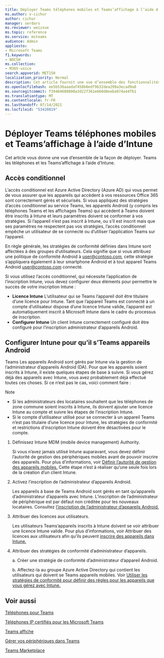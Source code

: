 ```yaml
---
title: Déployer Teams téléphones mobiles et Teams’affichage à l’aide d’Intune
ms.author: v-cichur
author: cichur
manager: serdars
ms.reviewer: weizxue
ms.topic: reference
ms.service: msteams
audience: Admin
appliesto:
- Microsoft Teams
f1.keywords:
- NOCSH
ms.collection:
- M365-voice
search.appverid: MET150
localization_priority: Normal
description: Cet article fournit une vue d’ensemble des fonctionnalités qui sont Microsoft Teams aux affichages.
ms.openlocfilehash: ee5b536aaadaf458b6edf9b32dea299a3ecad9a0
ms.sourcegitcommit: f39484688800a3d22f361e660d0eeba974a44fb1
ms.translationtype: MT
ms.contentlocale: fr-FR
ms.lasthandoff: 07/14/2021
ms.locfileid: "53420819"
---
```

# <a name="deploy-teams-phones-and-teams-displays-using-intune"></a>Déployer Teams téléphones mobiles et Teams’affichage à l’aide d’Intune

Cet article vous donne une vue d’ensemble de la façon de déployer. Teams les téléphones et les Teams’affichage à l’aide d’Intune.

## <a name="conditional-access"></a>Accès conditionnel

L’accès conditionnel est Azure Active Directory (Azure AD) qui vous permet de vous assurer que les appareils qui accèdent à vos ressources Office 365 sont correctement gérés et sécurisés.  Si vous appliquez des stratégies d’accès conditionnel au service Teams, les appareils Android (y compris les téléphones Teams et les affichages Teams) qui accèdent à Teams doivent être inscrits à Intune et leurs paramètres doivent se conformer à vos stratégies.  Si l’appareil n’est pas inscrit à Intune, ou s’il est inscrit mais que ses paramètres ne respectent pas vos stratégies, l’accès conditionnel empêche un utilisateur de se connecté ou d’utiliser l’application Teams sur l’appareil.

En règle générale, les stratégies de conformité définies dans Intune sont affectées à des groupes d’utilisateurs.  Cela signifie que si vous attribuez une politique de conformité Android à user@contoso.com, cette stratégie s’appliquera également à leur smartphone Android et à tout appareil Teams Android user@contoso.com connecté.

Si vous utilisez l’accès conditionnel, qui nécessite l’application de l’inscription Intune, vous devez configurer deux éléments pour permettre le succès de votre inscription Intune :

- **Licence Intune** L’utilisateur qui se Teams l’appareil doit être titulaire d’une licence pour Intune.  Tant que l’appareil Teams est connecté à un compte d’utilisateur dispose d’une licence Intune valide, l’appareil est automatiquement inscrit à Microsoft Intune dans le cadre du processus de inscription.
- **Configurer Intune** Un client Intune correctement configuré doit être configuré pour l’inscription administrateur d’appareils Android.

## <a name="configure-intune-to-enroll-teams-android-based-devices"></a>Configurer Intune pour qu’il s’Teams appareils Android

Teams Les appareils Android sont gérés par Intune via la gestion de l’administrateur d’appareils Android (DA). Pour que les appareils soient inscrits à Intune, il existe quelques étapes de base à suivre.  Si vous gérez déjà des appareils avec Intune, vous avez probablement déjà effectué toutes ces choses.  Si ce n’est pas le cas, voici comment faire :

> [!NOTE]
> - Si les administrateurs des locataires souhaitent que les téléphones de zone commune soient inscrits à Intune, ils doivent ajouter une licence Intune au compte et suivre les étapes de l’inscription Intune.
> - Si le compte d’utilisateur utilisé pour se connecter à un appareil Teams n’est pas titulaire d’une licence pour Intune, les stratégies de conformité et restrictions d’inscription Intune doivent être désactivées pour le compte.



1. Définissez Intune MDM (mobile device management) Authority.  

   Si vous n’avez jamais utilisé Intune auparavant, vous devez définir l’autorité de gestion des périphériques mobiles avant de pouvoir inscrire des appareils. Pour plus d’informations, voir [Définir l’autorité de gestion des appareils mobiles.](/intune/fundamentals/mdm-authority-set)  Cette étape n’est à réaliser qu’une seule fois lors de la création d’un client Intune.
1. Activez l’inscription de l’administrateur d’appareils Android.
  
   Les appareils à base de Teams Android sont gérés en tant qu’appareils d’administrateur d’appareils avec Intune.  L’inscription de l’administrateur de périphérique est par défaut non créditée pour les nouveaux locataires. Consultez [l’inscription de l’administrateur d’appareils Android.](/intune/enrollment/android-enroll-device-administrator)
1. Attribuer des licences aux utilisateurs. 
 
   Les utilisateurs Teams’appareils inscrits à Intune doivent se voir attribuer une licence Intune valide. Pour plus d’informations, voir Attribuer des licences aux utilisateurs afin qu’ils peuvent [inscrire des appareils dans Intune.](/intune/fundamentals/licenses-assign)
1. Attribuer des stratégies de conformité d’administrateur d’appareils.  

   a. Créer une stratégie de conformité d’administrateur d’appareil Android.

   b. Affectez-la au groupe Azure Active Directory qui contient les utilisateurs qui doivent se Teams appareils mobiles. Voir [Utiliser les stratégies de conformité pour définir des règles pour les appareils que vous gérez avec Intune.](/mem/intune/protect/device-compliance-get-started)

## <a name="see-also"></a>Voir aussi

[Téléphones pour Teams](phones-for-teams.md)

[Téléphones IP certifiés pour les Microsoft Teams](teams-ip-phones.md)

[Teams affiche](teams-displays.md)

[Gérer vos périphériques dans Teams](device-management.md)

[Teams Marketplace](https://office.com/teamsdevices)